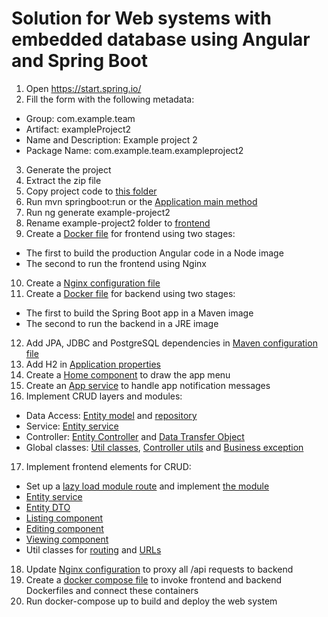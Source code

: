 # Solution for Web systems with embedded database using Angular and Spring Boot

1. Open https://start.spring.io/
2. Fill the form with the following metadata:
 - Group: com.example.team
 - Artifact: exampleProject2
 - Name and Description: Example project 2
 - Package Name: com.example.team.exampleproject2
3. Generate the project
4. Extract the zip file 
5. Copy project code to [this folder](backend)
6. Run mvn springboot:run or the [Application main method](backend/src/main/java/com/example/team/exampleProject2/ExampleProject2Application.java)
7. Run ng generate example-project2
8. Rename example-project2 folder to [frontend](frontend)
9. Create a [Docker file](frontend/Dockerfile) for frontend using two stages:
 - The first to build the production Angular code in a Node image
 - The second to run the frontend using Nginx
10. Create a [Nginx configuration file](frontend/nginx/default.conf)
11. Create a [Docker file](backend/Dockerfile) for backend using two stages:
 - The first to build the Spring Boot app in a Maven image
 - The second to run the backend in a JRE image
12. Add JPA, JDBC and PostgreSQL dependencies in [Maven configuration file](backend/pom.xml)
13. Add H2 in [Application properties](backend/src/main/resources/application.properties)
14. Create a [Home component](frontend/src/app/home) to draw the app menu
15. Create an [App service](frontend/src/app/app.service.ts) to handle app notification messages
16. Implement CRUD layers and modules:
 - Data Access: [Entity model](backend/src/main/java/com/example/team/exampleproject2/model/Book.java) and [repository](backend/src/main/java/com/example/team/exampleproject2/repository/BookRepository.java)
 - Service: [Entity service](backend/src/main/java/com/example/team/exampleproject2/service/BookService.java) 
 - Controller: [Entity Controller](backend/src/main/java/com/example/team/exampleproject2/controller/BookController.java) and [Data Transfer Object](backend/src/main/java/com/example/team/exampleproject2/controller/BookDTO.java)
 - Global classes: [Util classes](backend/src/main/java/com/example/team/exampleproject2/util), [Controller utils](backend/src/main/java/com/example/team/exampleproject2/controller/RestMessageDTO.java) and [Business exception](backend/src/main/java/com/example/team/exampleproject2/service/BusinessException.java)
17. Implement frontend elements for CRUD:
 - Set up a [lazy load module route](frontend/src/app/app-routing.module.ts) and implement [the module](frontend/src/app/book/book.module.ts)
 - [Entity service](frontend/src/app/book/book.service.ts)
 - [Entity DTO](frontend/src/app/book/book.ts)
 - [Listing component](frontend/src/app/book/book-list)
 - [Editing component](frontend/src/app/book/book-edit)
 - [Viewing component](frontend/src/app/book/book-view)
 - Util classes for [routing](frontend/src/app/routes.util.ts) and [URLs](frontend/src/app/app.urls.ts)
18. Update [Nginx configuration](frontend/nginx/default.conf) to proxy all /api requests to backend
19. Create a [docker compose file](docker-compose.yml) to invoke frontend and backend Dockerfiles and connect these containers
20. Run docker-compose up to build and deploy the web system
